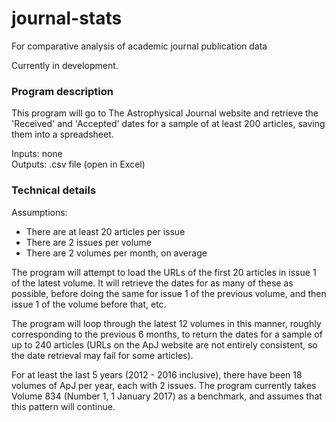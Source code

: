 # journal-stats
For comparative analysis of academic journal publication data

Currently in development.  
  
### Program description ###
This program will go to The Astrophysical Journal website and retrieve the 'Received' and 'Accepted' dates for a sample of at least 200 articles, saving them into a spreadsheet.

Inputs: none  
Outputs: .csv file (open in Excel)

### Technical details ###

Assumptions:  
* There are at least 20 articles per issue
* There are 2 issues per volume
* There are 2 volumes per month, on average

The program will attempt to load the URLs of the first 20 articles in issue 1 of the latest volume. It will retrieve the dates for as many of these as possible, before doing the same for issue 1 of the previous volume, and then issue 1 of the volume before that, etc.  

The program will loop through the latest 12 volumes in this manner, roughly corresponding to the previous 6 months, to return the dates for a sample of up to 240 articles (URLs on the ApJ website are not entirely consistent, so the date retrieval may fail for some articles).

For at least the last 5 years (2012 - 2016 inclusive), there have been 18 volumes  of ApJ per year, each with 2 issues. The program currently takes Volume 834 (Number 1, 1 January 2017) as a benchmark, and assumes that this pattern will continue. 
